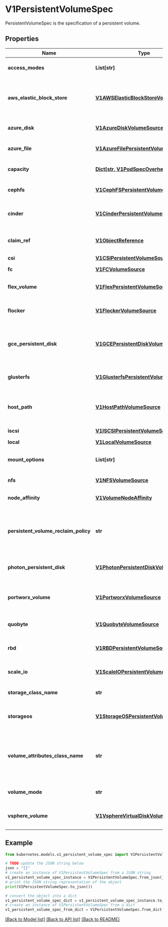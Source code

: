 # V1PersistentVolumeSpec

PersistentVolumeSpec is the specification of a persistent volume.

## Properties

Name | Type | Description | Notes
------------ | ------------- | ------------- | -------------
**access_modes** | **List[str]** | accessModes contains all ways the volume can be mounted. More info: https://kubernetes.io/docs/concepts/storage/persistent-volumes#access-modes | [optional] 
**aws_elastic_block_store** | [**V1AWSElasticBlockStoreVolumeSource**](V1AWSElasticBlockStoreVolumeSource.md) | awsElasticBlockStore represents an AWS Disk resource that is attached to a kubelet&#39;s host machine and then exposed to the pod. Deprecated: AWSElasticBlockStore is deprecated. All operations for the in-tree awsElasticBlockStore type are redirected to the ebs.csi.aws.com CSI driver. More info: https://kubernetes.io/docs/concepts/storage/volumes#awselasticblockstore | [optional] 
**azure_disk** | [**V1AzureDiskVolumeSource**](V1AzureDiskVolumeSource.md) | azureDisk represents an Azure Data Disk mount on the host and bind mount to the pod. Deprecated: AzureDisk is deprecated. All operations for the in-tree azureDisk type are redirected to the disk.csi.azure.com CSI driver. | [optional] 
**azure_file** | [**V1AzureFilePersistentVolumeSource**](V1AzureFilePersistentVolumeSource.md) | azureFile represents an Azure File Service mount on the host and bind mount to the pod. Deprecated: AzureFile is deprecated. All operations for the in-tree azureFile type are redirected to the file.csi.azure.com CSI driver. | [optional] 
**capacity** | [**Dict[str, V1PodSpecOverheadValue]**](V1PodSpecOverheadValue.md) | capacity is the description of the persistent volume&#39;s resources and capacity. More info: https://kubernetes.io/docs/concepts/storage/persistent-volumes#capacity | [optional] 
**cephfs** | [**V1CephFSPersistentVolumeSource**](V1CephFSPersistentVolumeSource.md) | cephFS represents a Ceph FS mount on the host that shares a pod&#39;s lifetime. Deprecated: CephFS is deprecated and the in-tree cephfs type is no longer supported. | [optional] 
**cinder** | [**V1CinderPersistentVolumeSource**](V1CinderPersistentVolumeSource.md) | cinder represents a cinder volume attached and mounted on kubelets host machine. Deprecated: Cinder is deprecated. All operations for the in-tree cinder type are redirected to the cinder.csi.openstack.org CSI driver. More info: https://examples.k8s.io/mysql-cinder-pd/README.md | [optional] 
**claim_ref** | [**V1ObjectReference**](V1ObjectReference.md) | claimRef is part of a bi-directional binding between PersistentVolume and PersistentVolumeClaim. Expected to be non-nil when bound. claim.VolumeName is the authoritative bind between PV and PVC. More info: https://kubernetes.io/docs/concepts/storage/persistent-volumes#binding | [optional] 
**csi** | [**V1CSIPersistentVolumeSource**](V1CSIPersistentVolumeSource.md) | csi represents storage that is handled by an external CSI driver. | [optional] 
**fc** | [**V1FCVolumeSource**](V1FCVolumeSource.md) | fc represents a Fibre Channel resource that is attached to a kubelet&#39;s host machine and then exposed to the pod. | [optional] 
**flex_volume** | [**V1FlexPersistentVolumeSource**](V1FlexPersistentVolumeSource.md) | flexVolume represents a generic volume resource that is provisioned/attached using an exec based plugin. Deprecated: FlexVolume is deprecated. Consider using a CSIDriver instead. | [optional] 
**flocker** | [**V1FlockerVolumeSource**](V1FlockerVolumeSource.md) | flocker represents a Flocker volume attached to a kubelet&#39;s host machine and exposed to the pod for its usage. This depends on the Flocker control service being running. Deprecated: Flocker is deprecated and the in-tree flocker type is no longer supported. | [optional] 
**gce_persistent_disk** | [**V1GCEPersistentDiskVolumeSource**](V1GCEPersistentDiskVolumeSource.md) | gcePersistentDisk represents a GCE Disk resource that is attached to a kubelet&#39;s host machine and then exposed to the pod. Provisioned by an admin. Deprecated: GCEPersistentDisk is deprecated. All operations for the in-tree gcePersistentDisk type are redirected to the pd.csi.storage.gke.io CSI driver. More info: https://kubernetes.io/docs/concepts/storage/volumes#gcepersistentdisk | [optional] 
**glusterfs** | [**V1GlusterfsPersistentVolumeSource**](V1GlusterfsPersistentVolumeSource.md) | glusterfs represents a Glusterfs volume that is attached to a host and exposed to the pod. Provisioned by an admin. Deprecated: Glusterfs is deprecated and the in-tree glusterfs type is no longer supported. More info: https://examples.k8s.io/volumes/glusterfs/README.md | [optional] 
**host_path** | [**V1HostPathVolumeSource**](V1HostPathVolumeSource.md) | hostPath represents a directory on the host. Provisioned by a developer or tester. This is useful for single-node development and testing only! On-host storage is not supported in any way and WILL NOT WORK in a multi-node cluster. More info: https://kubernetes.io/docs/concepts/storage/volumes#hostpath | [optional] 
**iscsi** | [**V1ISCSIPersistentVolumeSource**](V1ISCSIPersistentVolumeSource.md) | iscsi represents an ISCSI Disk resource that is attached to a kubelet&#39;s host machine and then exposed to the pod. Provisioned by an admin. | [optional] 
**local** | [**V1LocalVolumeSource**](V1LocalVolumeSource.md) | local represents directly-attached storage with node affinity | [optional] 
**mount_options** | **List[str]** | mountOptions is the list of mount options, e.g. [\&quot;ro\&quot;, \&quot;soft\&quot;]. Not validated - mount will simply fail if one is invalid. More info: https://kubernetes.io/docs/concepts/storage/persistent-volumes/#mount-options | [optional] 
**nfs** | [**V1NFSVolumeSource**](V1NFSVolumeSource.md) | nfs represents an NFS mount on the host. Provisioned by an admin. More info: https://kubernetes.io/docs/concepts/storage/volumes#nfs | [optional] 
**node_affinity** | [**V1VolumeNodeAffinity**](V1VolumeNodeAffinity.md) | nodeAffinity defines constraints that limit what nodes this volume can be accessed from. This field influences the scheduling of pods that use this volume. | [optional] 
**persistent_volume_reclaim_policy** | **str** | persistentVolumeReclaimPolicy defines what happens to a persistent volume when released from its claim. Valid options are Retain (default for manually created PersistentVolumes), Delete (default for dynamically provisioned PersistentVolumes), and Recycle (deprecated). Recycle must be supported by the volume plugin underlying this PersistentVolume. More info: https://kubernetes.io/docs/concepts/storage/persistent-volumes#reclaiming | [optional] 
**photon_persistent_disk** | [**V1PhotonPersistentDiskVolumeSource**](V1PhotonPersistentDiskVolumeSource.md) | photonPersistentDisk represents a PhotonController persistent disk attached and mounted on kubelets host machine. Deprecated: PhotonPersistentDisk is deprecated and the in-tree photonPersistentDisk type is no longer supported. | [optional] 
**portworx_volume** | [**V1PortworxVolumeSource**](V1PortworxVolumeSource.md) | portworxVolume represents a portworx volume attached and mounted on kubelets host machine. Deprecated: PortworxVolume is deprecated. All operations for the in-tree portworxVolume type are redirected to the pxd.portworx.com CSI driver when the CSIMigrationPortworx feature-gate is on. | [optional] 
**quobyte** | [**V1QuobyteVolumeSource**](V1QuobyteVolumeSource.md) | quobyte represents a Quobyte mount on the host that shares a pod&#39;s lifetime. Deprecated: Quobyte is deprecated and the in-tree quobyte type is no longer supported. | [optional] 
**rbd** | [**V1RBDPersistentVolumeSource**](V1RBDPersistentVolumeSource.md) | rbd represents a Rados Block Device mount on the host that shares a pod&#39;s lifetime. Deprecated: RBD is deprecated and the in-tree rbd type is no longer supported. More info: https://examples.k8s.io/volumes/rbd/README.md | [optional] 
**scale_io** | [**V1ScaleIOPersistentVolumeSource**](V1ScaleIOPersistentVolumeSource.md) | scaleIO represents a ScaleIO persistent volume attached and mounted on Kubernetes nodes. Deprecated: ScaleIO is deprecated and the in-tree scaleIO type is no longer supported. | [optional] 
**storage_class_name** | **str** | storageClassName is the name of StorageClass to which this persistent volume belongs. Empty value means that this volume does not belong to any StorageClass. | [optional] 
**storageos** | [**V1StorageOSPersistentVolumeSource**](V1StorageOSPersistentVolumeSource.md) | storageOS represents a StorageOS volume that is attached to the kubelet&#39;s host machine and mounted into the pod. Deprecated: StorageOS is deprecated and the in-tree storageos type is no longer supported. More info: https://examples.k8s.io/volumes/storageos/README.md | [optional] 
**volume_attributes_class_name** | **str** | Name of VolumeAttributesClass to which this persistent volume belongs. Empty value is not allowed. When this field is not set, it indicates that this volume does not belong to any VolumeAttributesClass. This field is mutable and can be changed by the CSI driver after a volume has been updated successfully to a new class. For an unbound PersistentVolume, the volumeAttributesClassName will be matched with unbound PersistentVolumeClaims during the binding process. This is a beta field and requires enabling VolumeAttributesClass feature (off by default). | [optional] 
**volume_mode** | **str** | volumeMode defines if a volume is intended to be used with a formatted filesystem or to remain in raw block state. Value of Filesystem is implied when not included in spec. | [optional] 
**vsphere_volume** | [**V1VsphereVirtualDiskVolumeSource**](V1VsphereVirtualDiskVolumeSource.md) | vsphereVolume represents a vSphere volume attached and mounted on kubelets host machine. Deprecated: VsphereVolume is deprecated. All operations for the in-tree vsphereVolume type are redirected to the csi.vsphere.vmware.com CSI driver. | [optional] 

## Example

```python
from kubernetes.models.v1_persistent_volume_spec import V1PersistentVolumeSpec

# TODO update the JSON string below
json = "{}"
# create an instance of V1PersistentVolumeSpec from a JSON string
v1_persistent_volume_spec_instance = V1PersistentVolumeSpec.from_json(json)
# print the JSON string representation of the object
print(V1PersistentVolumeSpec.to_json())

# convert the object into a dict
v1_persistent_volume_spec_dict = v1_persistent_volume_spec_instance.to_dict()
# create an instance of V1PersistentVolumeSpec from a dict
v1_persistent_volume_spec_from_dict = V1PersistentVolumeSpec.from_dict(v1_persistent_volume_spec_dict)
```
[[Back to Model list]](../README.md#documentation-for-models) [[Back to API list]](../README.md#documentation-for-api-endpoints) [[Back to README]](../README.md)



